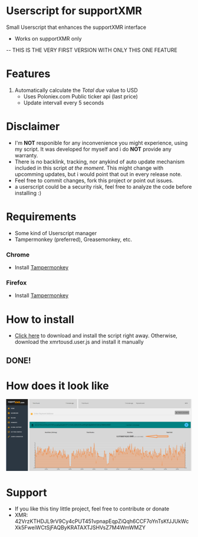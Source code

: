 # Userscript for supportXMR

Small Userscript that enhances the supportXMR interface

- Works on supportXMR only

-- THIS IS THE VERY FIRST VERSION WITH ONLY THIS ONE FEATURE

# Features
1. Automatically calculate the *Total due* value to USD
   - Uses Poloniex.com Public ticker api (last price)
   - Update intervall every 5 seconds


# Disclaimer
- I'm **NOT** responible for any inconvenience you might experience, using my script. It was developed for myself and i do **NOT** provide any warranty.
- There is no backlink, tracking, nor anykind of auto update mechanism included in this script *at the moment*. This might change with upcomming updates, but i would point that out in every release note.
- Feel free to commit changes, fork this project or point out issues.
- a userscript could be a security risk, feel free to analyze the code before installing :)


# Requirements
- Some kind of Userscript manager
- Tampermonkey (preferred), Greasemonkey, etc.

### Chrome
- Install [Tampermonkey](https://chrome.google.com/webstore/detail/tampermonkey/dhdgffkkebhmkfjojejmpbldmpobfkfo)

### Firefox
- Install [Tampermonkey](https://addons.mozilla.org/de/firefox/addon/tampermonkey/)


# How to install
- [Click here](https://github.com/KaiGrassnick/supportxmr-enhancement-userscript/raw/master/supportxmrenhancement.user.js) to download and install the script right away. Otherwise, download the xmrtousd.user.js and install it manually

## DONE!


# How does it look like
![dashboard](https://github.com/KaiGrassnick/supportxmr-enhancement-userscript/raw/master/dashboard.png "Dashboard Screenshot")


# Support
- If you like this tiny little project, feel free to contribute or donate
- XMR: 42VrzKTHDJL9rV9Cy4cPUT451vpnapEqpZiQqh6CCF7oYnTsKfJJUkWcXk5FweiWCtSjFAQByKRATAXTJSHVsZ7M4WmWMZY
